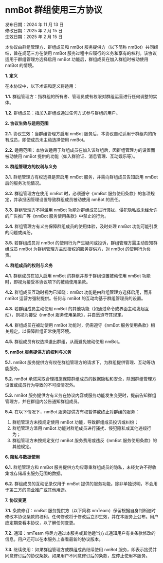# nmBot 群组使用三方协议
发布日期：2024 年 11 月 13 日  
修改日期：2025 年 2 月 15 日  
生效日期：2025 年 2 月 15 日  

本协议由群组管理方、群组成员和 nmBot 服务提供方（以下简称 nmBot）共同缔结，旨在规范三方在使用 nmBot 服务过程中应履行的义务和享有的权利。该协议适用于群组管理方选择启用 nmBot 功能后，群组成员在加入群组时被动使用 nmBot 的情境。

**1. 定义**

在本协议中，以下术语和定义将适用：

**1.1.** 群组管理方：指群组的所有者、管理员或有权限对群组运营进行任何调整的实体。

**1.2.** 群组成员：指加入群组或通过任何方式参与群组的用户。

**2. 协议生效与适用范围**

**2.1.** 协议生效：当群组管理方启用 nmBot 服务后，本协议自动适用于群组内的所有成员，即使成员未主动选择使用 nmBot。

**2.2.** 适用范围：本协议适用于群组成员在加入该群组后，因群组管理方的设置而被动使用 nmBot 提供的功能（如入群验证、消息管理、互动娱乐等）。

**3. 群组管理方的权利与义务**

**3.1.** 群组管理方有权选择是否启用 nmBot 服务，并需向群组成员告知启用 nmBot 后的服务功能情况。

**3.2.** 群组管理方在使用 nmBot 时，必须遵守《nmBot 服务使用条款》的各项规定，并承担因管理设置导致群组成员被动使用 nmBot 的责任。

**3.3.** 群组管理方不得滥用 nmBot 功能对群组成员进行骚扰、侵犯隐私或未经允许的广告推广等《nmBot 服务使用条款》中禁止的行为。

**3.4.** 群组管理方有义务保障群组成员的使用体验，及时处理 nmBot 功能可能引发的问题或纠纷。

**3.5.** 若群组成员对 nmBot 的使用行为产生疑问或投诉，群组管理方需主动告知群组成员 nmBot 为群组管理方主动授权的服务提供方，对 nmBot 的使用行为负责。

**4. 群组成员的权利与义务**

**4.1.** 群组成员在加入启用 nmBot 的群组并基于群组设置被动使用 nmBot 功能时，即视为接受本协议项下的被动使用条款。

**4.2.** 群组成员互动时视为已知晓：nmBot 功能是由群组管理方选择启用，而非 nmBot 运营方强制提供。任何与 nmBot 的互动均基于群组管理员的设置。

**4.3.** 若群组成员主动使用 nmBot 的其他功能（如通过命令或界面主动发起互动），则视为接受《nmBot 服务使用条款》，并自愿遵守其规定。

**4.4.** 群组成员在被动使用 nmBot 功能时，仍需遵守《nmBot 服务使用条款》相关规定，以保障群组正常使用环境。

**4.5.** 群组成员有权选择退出群组，从而避免被动使用 nmBot。

**5. nmBot 服务提供方的权利与义务**

**5.1.** nmBot 服务提供方有权在群组管理方的请求下，为群组提供管理、互动等功能服务。

**5.2.** nmBot 承诺采取合理措施保障群组成员的数据隐私和安全，除因群组管理方设置或成员行为导致的不可控情况外。

**5.3.** nmBot 服务提供方有义务在协议内容或服务功能发生变更时，提前告知群组管理方，并在群组内公告通知群组成员。

**5.4.** 在以下情况下，nmBot 服务提供方有权暂停或终止对群组的服务：

1. 群组管理方未按规定使用 nmBot 功能，导致群组成员投诉或纠纷；
2. 群组管理方滥用 nmBot 功能对群组成员进行骚扰、侵犯隐私或其他违规行为；
3. 群组管理方未按规定支付 nmBot 服务费用或违反《nmBot 服务使用条款》的其他规定。

**6. 隐私与数据使用**

**6.1.** 群组管理方和 nmBot 服务提供方均应尊重群组成员的隐私，未经允许不得收集或存储超出服务范围的数据。

**6.2.** 群组成员的互动记录仅用于 nmBot 提供的服务功能，除非单独说明，不会用于第三方的商业推广或其他用途。

**7. 协议变更**

**7.1.** 条款修订：nmBot 服务提供方（以下简称 nmTeam）保留根据自身判断随时修改本协议条款的权利。任何修改将于修改后立即生效，并在本服务上公布。用户应定期查看本协议，以了解任何变更。

**7.2.** 通知：nmTeam 将尽力通过本服务或其他适当方式通知用户有关条款修改的信息。用户还可以在本服务上查看最新的协议版本。

**7.3.** 继续使用：如果群组管理方或群组成员继续使用 nmBot 服务，即表示接受并同意修订后的协议条款。如果用户不同意修订后的条款，应停止使用本服务。
